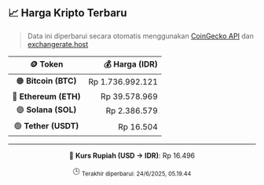 

<!-- HARGA_KRIPTO -->
## 📈 Harga Kripto Terbaru

> Data ini diperbarui secara otomatis menggunakan [CoinGecko API](https://www.coingecko.com/) dan [exchangerate.host](https://exchangerate.host/)

<div align="center">

| 🪙 Token | 💰 Harga (IDR) |
|:------:|---------------:|
| 🟠 **Bitcoin (BTC)**   | Rp 1.736.992.121 |
| 🔵 **Ethereum (ETH)**  | Rp 39.578.969 |
| 🟣 **Solana (SOL)**    | Rp 2.386.579 |
| 🟢 **Tether (USDT)**   | Rp 16.504 |

---

💱 **Kurs Rupiah (USD → IDR)**: Rp 16.496

🕒 <sub>Terakhir diperbarui: 24/6/2025, 05.19.44</sub>

</div>
<!-- /HARGA_KRIPTO -->